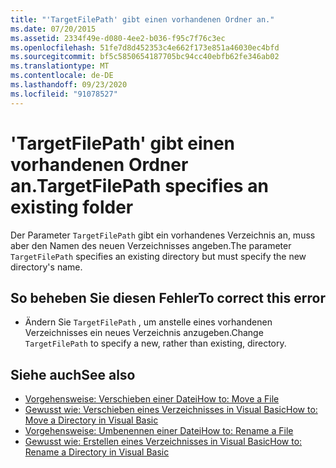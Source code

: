 ```yaml
---
title: "'TargetFilePath' gibt einen vorhandenen Ordner an."
ms.date: 07/20/2015
ms.assetid: 2334f49e-d080-4ee2-b036-f95c7f76c3ec
ms.openlocfilehash: 51fe7d8d452353c4e662f173e851a46030ec4bfd
ms.sourcegitcommit: bf5c5850654187705bc94cc40ebfb62fe346ab02
ms.translationtype: MT
ms.contentlocale: de-DE
ms.lasthandoff: 09/23/2020
ms.locfileid: "91078527"
---
```

# <a name="targetfilepath-specifies-an-existing-folder"></a><span data-ttu-id="d2ab4-102">'TargetFilePath' gibt einen vorhandenen Ordner an.</span><span class="sxs-lookup"><span data-stu-id="d2ab4-102">TargetFilePath specifies an existing folder</span></span>

<span data-ttu-id="d2ab4-103">Der Parameter `TargetFilePath` gibt ein vorhandenes Verzeichnis an, muss aber den Namen des neuen Verzeichnisses angeben.</span><span class="sxs-lookup"><span data-stu-id="d2ab4-103">The parameter `TargetFilePath` specifies an existing directory but must specify the new directory's name.</span></span>  
  
## <a name="to-correct-this-error"></a><span data-ttu-id="d2ab4-104">So beheben Sie diesen Fehler</span><span class="sxs-lookup"><span data-stu-id="d2ab4-104">To correct this error</span></span>  
  
- <span data-ttu-id="d2ab4-105">Ändern Sie `TargetFilePath` , um anstelle eines vorhandenen Verzeichnisses ein neues Verzeichnis anzugeben.</span><span class="sxs-lookup"><span data-stu-id="d2ab4-105">Change `TargetFilePath` to specify a new, rather than existing, directory.</span></span>  
  
## <a name="see-also"></a><span data-ttu-id="d2ab4-106">Siehe auch</span><span class="sxs-lookup"><span data-stu-id="d2ab4-106">See also</span></span>

- [<span data-ttu-id="d2ab4-107">Vorgehensweise: Verschieben einer Datei</span><span class="sxs-lookup"><span data-stu-id="d2ab4-107">How to: Move a File</span></span>](../developing-apps/programming/drives-directories-files/how-to-move-a-file.md)
- <span data-ttu-id="d2ab4-108">[Gewusst wie: Verschieben eines Verzeichnisses in Visual Basic](/previous-versions/visualstudio/visual-studio-2010/ct88d1f1(v=vs.100))</span><span class="sxs-lookup"><span data-stu-id="d2ab4-108">[How to: Move a Directory in Visual Basic](/previous-versions/visualstudio/visual-studio-2010/ct88d1f1(v=vs.100))</span></span>
- [<span data-ttu-id="d2ab4-109">Vorgehensweise: Umbenennen einer Datei</span><span class="sxs-lookup"><span data-stu-id="d2ab4-109">How to: Rename a File</span></span>](../developing-apps/programming/drives-directories-files/how-to-rename-a-file.md)
- <span data-ttu-id="d2ab4-110">[Gewusst wie: Erstellen eines Verzeichnisses in Visual Basic](/previous-versions/visualstudio/visual-studio-2010/45we914z(v=vs.100))</span><span class="sxs-lookup"><span data-stu-id="d2ab4-110">[How to: Rename a Directory in Visual Basic](/previous-versions/visualstudio/visual-studio-2010/45we914z(v=vs.100))</span></span>
